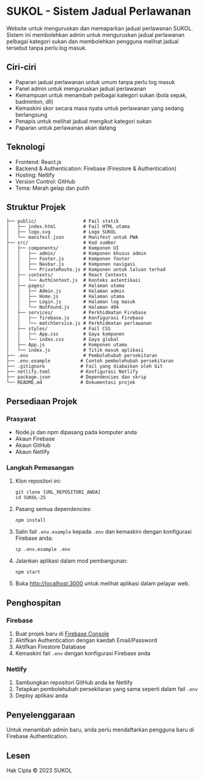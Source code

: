 # SUKOL - Sistem Jadual Perlawanan

Website untuk menguruskan dan memaparkan jadual perlawanan SUKOL. Sistem ini membolehkan admin untuk menguruskan jadual perlawanan pelbagai kategori sukan dan membolehkan pengguna melihat jadual tersebut tanpa perlu log masuk.

## Ciri-ciri

- Paparan jadual perlawanan untuk umum tanpa perlu log masuk
- Panel admin untuk menguruskan jadual perlawanan
- Kemampuan untuk menambah pelbagai kategori sukan (bola sepak, badminton, dll)
- Kemaskini skor secara masa nyata untuk perlawanan yang sedang berlangsung
- Penapis untuk melihat jadual mengikut kategori sukan
- Paparan untuk perlawanan akan datang

## Teknologi

- Frontend: React.js
- Backend & Authentication: Firebase (Firestore & Authentication)
- Hosting: Netlify
- Version Control: GitHub
- Tema: Merah gelap dan putih

## Struktur Projek

```
├── public/                 # Fail statik
│   ├── index.html          # Fail HTML utama
│   ├── logo.svg            # Logo SUKOL
│   └── manifest.json       # Manifest untuk PWA
├── src/                    # Kod sumber
│   ├── components/         # Komponen UI
│   │   ├── admin/          # Komponen khusus admin
│   │   ├── Footer.js       # Komponen footer
│   │   ├── Navbar.js       # Komponen navigasi
│   │   └── PrivateRoute.js # Komponen untuk laluan terhad
│   ├── contexts/           # React Contexts
│   │   └── AuthContext.js  # Konteks autentikasi
│   ├── pages/              # Halaman utama
│   │   ├── Admin.js        # Halaman admin
│   │   ├── Home.js         # Halaman utama
│   │   ├── Login.js        # Halaman log masuk
│   │   └── NotFound.js     # Halaman 404
│   ├── services/           # Perkhidmatan Firebase
│   │   ├── firebase.js     # Konfigurasi Firebase
│   │   └── matchService.js # Perkhidmatan perlawanan
│   ├── styles/             # Fail CSS
│   │   ├── App.css         # Gaya komponen
│   │   └── index.css       # Gaya global
│   ├── App.js              # Komponen utama
│   └── index.js            # Titik masuk aplikasi
├── .env                    # Pembolehubah persekitaran
├── .env.example           # Contoh pembolehubah persekitaran
├── .gitignore             # Fail yang diabaikan oleh Git
├── netlify.toml           # Konfigurasi Netlify
├── package.json           # Dependencies dan skrip
└── README.md              # Dokumentasi projek
```

## Persediaan Projek

### Prasyarat

- Node.js dan npm dipasang pada komputer anda
- Akaun Firebase
- Akaun GitHub
- Akaun Netlify

### Langkah Pemasangan

1. Klon repositori ini:
   ```
   git clone [URL_REPOSITORI_ANDA]
   cd SUKOL-25
   ```

2. Pasang semua dependencies:
   ```
   npm install
   ```

3. Salin fail `.env.example` kepada `.env` dan kemaskini dengan konfigurasi Firebase anda:
   ```
   cp .env.example .env
   ```

4. Jalankan aplikasi dalam mod pembangunan:
   ```
   npm start
   ```

5. Buka [http://localhost:3000](http://localhost:3000) untuk melihat aplikasi dalam pelayar web.

## Penghospitan

### Firebase

1. Buat projek baru di [Firebase Console](https://console.firebase.google.com/)
2. Aktifkan Authentication dengan kaedah Email/Password
3. Aktifkan Firestore Database
4. Kemaskini fail `.env` dengan konfigurasi Firebase anda

### Netlify

1. Sambungkan repositori GitHub anda ke Netlify
2. Tetapkan pembolehubah persekitaran yang sama seperti dalam fail `.env`
3. Deploy aplikasi anda

## Penyelenggaraan

Untuk menambah admin baru, anda perlu mendaftarkan pengguna baru di Firebase Authentication.

## Lesen

Hak Cipta © 2023 SUKOL